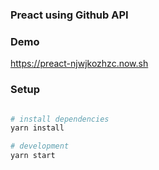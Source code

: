 ### Preact using Github API

### Demo
https://preact-njwjkozhzc.now.sh

### Setup

``` bash

# install dependencies
yarn install

# development
yarn start

```